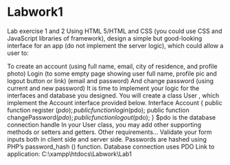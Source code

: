 # Labwork1
Lab exercise 1 and 2
Using HTML 5/HTML and CSS (you could use CSS and JavaScript libraries of framework), design a simple but good-looking interface for an app (do not implement the server logic), which could allow a user to:

To create an account (using full name, email, city of residence, and profile photo)
Login (to some empty page showing user full name, profile pic and logout button or link) (email and password)
And change password (using current and new password)
It is time to implement your logic for the interfaces and database you designed.
You will create a class User , which implement the Account interface provided below.
Interface Account {
public function register ($pdo);
public function login($pdo);
public function changePassword($pdo);
public function logout ($pdo);
}
$pdo is the database connection handle
In your User class, you may add other supporting methods or setters and getters.
Other requirements…
Validate your form inputs both in client side and server side.
Passwords are hashed using PHP’s password_hash () function.
Database connection uses PDO
Link to application: C:\xampp\htdocs\Labwork\Lab1
